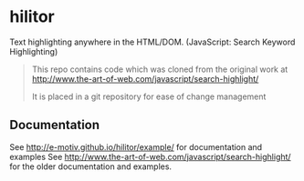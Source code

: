 hilitor
=======

Text highlighting anywhere in the HTML/DOM. (JavaScript: Search Keyword Highlighting)

> This repo contains code which was cloned from the original work at http://www.the-art-of-web.com/javascript/search-highlight/
>
> It is placed in a git repository for ease of change management


## Documentation

See http://e-motiv.github.io/hilitor/example/ for documentation and examples
See http://www.the-art-of-web.com/javascript/search-highlight/ for the older documentation and examples.

